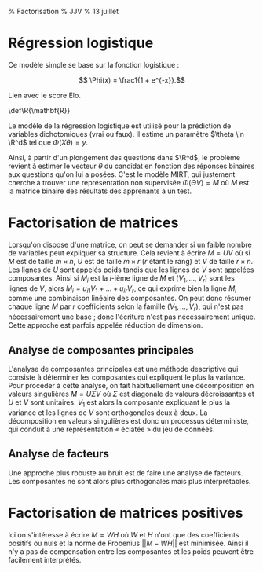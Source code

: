 % Factorisation
% JJV
% 13 juillet

# Régression logistique

Ce modèle simple se base sur la fonction logistique :

$$ \Phi(x) = \frac1{1 + e^{-x}}.$$

Lien avec le score Elo.

\def\R{\mathbf{R}}

Le modèle de la régression logistique est utilisé pour la prédiction de variables dichotomiques (vrai ou faux). Il estime un paramètre $\theta \in \R^d$ tel que $\Phi(X\theta) = y$.

Ainsi, à partir d'un plongement des questions dans $\R^d$, le problème revient à estimer le vecteur $\theta$ du candidat en fonction des réponses binaires aux questions qu'on lui a posées. C'est le modèle MIRT, qui justement cherche à trouver une représentation non supervisée $\Phi(\Theta V) = M$ où $M$ est la matrice binaire des résultats des apprenants à un test.

# Factorisation de matrices

Lorsqu'on dispose d'une matrice, on peut se demander si un faible nombre de variables peut expliquer sa structure. Cela revient à écrire $M = UV$ où si $M$ est de taille $m \times n$, $U$ est de taille $m \times r$ ($r$ étant le rang) et $V$ de taille $r \times n$. Les lignes de $U$ sont appelés poids tandis que les lignes de $V$ sont appelées composantes. Ainsi si $M_i$ est la $i$-ième ligne de $M$ et $(V_1, \ldots, V_r)$ sont les lignes de $V$, alors $M_i = u_{i1} V_1 + \ldots + u_{ir} V_r$, ce qui exprime bien la ligne $M_i$ comme une combinaison linéaire des composantes. On peut donc résumer chaque ligne $M$ par $r$ coefficients selon la famille $(V_1, \ldots, V_r)$, qui n'est pas nécessairement une base ; donc l'écriture n'est pas nécessairement unique. Cette approche est parfois appelée réduction de dimension.

## Analyse de composantes principales

L'analyse de composantes principales est une méthode descriptive qui consiste à déterminer les composantes qui expliquent le plus la variance. Pour procéder à cette analyse, on fait habituellement une décomposition en valeurs singulières $M = U \Sigma V$ où $\Sigma$ est diagonale de valeurs décroissantes et $U$ et $V$ sont unitaires. $V_1$ est alors la composante expliquant le plus la variance et les lignes de $V$ sont orthogonales deux à deux. La décomposition en valeurs singulières est donc un processus déterministe, qui conduit à une représentation « éclatée » du jeu de données.

## Analyse de facteurs

Une approche plus robuste au bruit est de faire une analyse de facteurs. Les composantes ne sont alors plus orthogonales mais plus interprétables.

# Factorisation de matrices positives

Ici on s'intéresse à écrire $M = WH$ où $W$ et $H$ n'ont que des coefficients positifs ou nuls et la norme de Frobenius $||M - WH||$ est minimisée. Ainsi il n'y a pas de compensation entre les composantes et les poids peuvent être facilement interprétés.